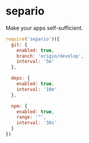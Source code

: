# separio

Make your apps self-sufficient.

``` js
require('separio')({
  git: {
    enabled: true,
    branch: 'origin/develop',
    interval: '5m'
  },

  deps: {
    enabled: true,
    interval: '10m'
  },

  npm: {
    enabled: true,
    range: '^',
    interval: '30s'
  }
})
```
